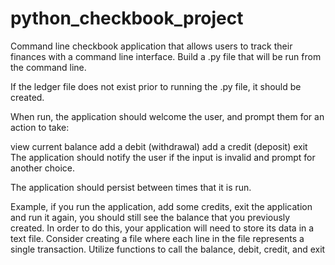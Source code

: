 # python_checkbook_project
Command line checkbook application that allows users to track their finances with a command line interface. 
Build a .py file that will be run from the command line.

If the ledger file does not exist prior to running the .py file, it should be created.

When run, the application should welcome the user, and prompt them for an action to take:

view current balance
add a debit (withdrawal)
add a credit (deposit)
exit
The application should notify the user if the input is invalid and prompt for another choice.

The application should persist between times that it is run.

Example, if you run the application, add some credits, exit the application and run it again, you should still see the balance that you previously created. In order to do this, your application will need to store its data in a text file. Consider creating a file where each line in the file represents a single transaction.
Utilize functions to call the balance, debit, credit, and exit
